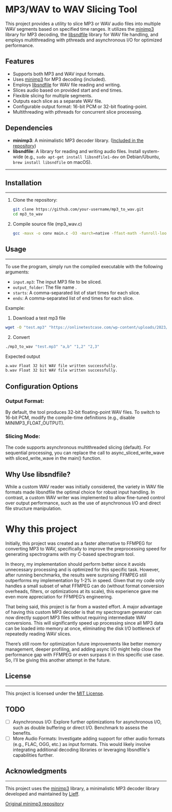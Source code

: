 # MP3/WAV to WAV Slicing Tool

This project provides a utility to slice MP3 or WAV audio files into multiple WAV segments based on specified time ranges. It utilizes the [minimp3](https://github.com/lieff/minimp3) library for MP3 decoding, the [libsndfile](http://www.mega-nerd.com/libsndfile/) library for WAV file handling, and employs multithreading with pthreads and asynchronous I/O for optimized performance.

## Features

* Supports both MP3 and WAV input formats.
* Uses [minimp3](https://github.com/lieff/minimp3) for MP3 decoding (included).
* Employs [libsndfile](https://github.com/libsndfile/libsndfile) for WAV file reading and writing.
* Slices audio based on provided start and end times.
* Flexible slicing for multiple segments.
* Outputs each slice as a separate WAV file.
* Configurable output format: 16-bit PCM or 32-bit floating-point.
* Multithreading with pthreads for concurrent slice processing.

## Dependencies

* **minimp3**: A minimalistic MP3 decoder library. ([Included in the repository](https://github.com/lieff/minimp3))
* **libsndfile**: A library for reading and writing audio files.  Install system-wide (e.g., `sudo apt-get install libsndfile1-dev` on Debian/Ubuntu, `brew install libsndfile` on macOS).
------------

## Installation
------------

1. Clone the repository:
   ```bash
   git clone https://github.com/your-username/mp3_to_wav.git
   cd mp3_to_wav
   ```

2. Compile source file (mp3_wav.c)
    ```bash
    gcc -mavx -o conv main.c -O3 -march=native -ffast-math -funroll-loops -lm -lsndfile -pthread
    ```

## Usage
-----

To use the program, simply run the compiled executable with the following arguments:

* `input.mp3`: The input MP3 file to be sliced.
* `output_folder`: The file name .
* `starts`: A comma-separated list of start times for each slice.
* `ends`: A comma-separated list of end times for each slice.

Example:

1. Download a test mp3 file
```bash
wget -O "test.mp3" "https://onlinetestcase.com/wp-content/uploads/2023/06/10-MB-MP3.mp3"
```
2. Convert 
```bash
./mp3_to_wav "test.mp3" "a,b" "1,2" "2,3" 
```
Expected output

```bash
a.wav Float 32 bit WAV file written successfully.
b.wav Float 32 bit WAV file written successfully.
```

## Configuration Options

### Output Format:
By default, the tool produces 32-bit floating-point WAV files. To switch to 16-bit PCM, modify the compile-time definitions (e.g., disable MINIMP3_FLOAT_OUTPUT).

### Slicing Mode:
The code supports asynchronous multithreaded slicing (default). For sequential processing, you can replace the call to async_sliced_write_wave with sliced_write_wave in the main() function.

## Why Use libsndfile?

While a custom WAV reader was initially considered, the variety in WAV file formats made libsndfile the optimal choice for robust input handling. In contrast, a custom WAV writer was implemented to allow fine-tuned control over output performance, such as the use of asynchronous I/O and direct file structure manipulation.

# Why this project 
Initially, this project was created as a faster alternative to FFMPEG for converting MP3 to WAV, specifically to improve the preprocessing speed for generating spectrograms with my C-based spectrogram tool.

In theory, my implementation should perform better since it avoids unnecessary processing and is optimized for this specific task. However, after running benchmarks, the results were surprising FFMPEG still outperforms my implementation by 1-2% in speed. Given that my code only handles a small subset of what FFMPEG can do (without format conversion overheads, filters, or optimizations at its scale), this experience gave me even more appreciation for FFMPEG’s engineering.

That being said, this project is far from a wasted effort. A major advantage of having this custom MP3 decoder is that my spectrogram generator can now directly support MP3 files without requiring intermediate WAV conversions. This will significantly speed up processing since all MP3 data can be loaded into memory at once, eliminating the disk I/O bottleneck of repeatedly reading WAV slices.

There’s still room for optimization future improvements like better memory management, deeper profiling, and adding async I/O might help close the performance gap with FFMPEG or even surpass it in this specific use case. So, I’ll be giving this another attempt in the future.

## License
-------

This project is licensed under the [MIT License](https://github.com/your-username/slice_mp3_to_wav/blob/master/LICENSE).


## TODO
- [ ]  Asynchronous I/O: Explore further optimizations for asynchronous I/O, such as double buffering or direct I/O. Benchmark to assess the benefits.
- [ ]   More Audio Formats: Investigate adding support for other audio formats (e.g., FLAC, OGG, etc.) as input formats. This would likely involve integrating additional decoding libraries or leveraging libsndfile's capabilities further.

## Acknowledgments
--------------

This project uses the [minimp3](https://github.com/lieff/minimp3) library, a minimalistic MP3 decoder library developed and maintained by [Lieff](https://github.com/lieff).

[Original minimp3 repository](https://github.com/lieff/minimp3)
